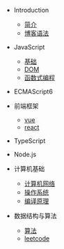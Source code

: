 * Introduction
    * [简介](README.md)
    * [博客语法](syntax.md)
* JavaScript
     * [基础](/js/base.md)
     * [DOM](/js/DOM.md)
     * [函数式编程](/js/函数式编程.md)
* ECMAScript6
* 前端框架
    * [vue]()
    * [react]()
* TypeScript
    
* Node.js
* 计算机基础
    * [计算机网络]()
    * [操作系统]()
    * [编译原理]()
* 数据结构与算法
    * [算法](/dataStructure-and-algorithm/README.md)
    * [leetcode](/dataStructure-and-algorithm/README.md#)

